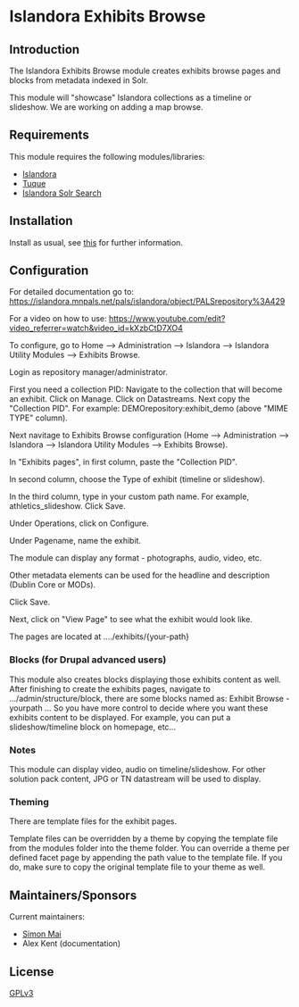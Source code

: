 # Islandora Exhibits Browse 

## Introduction

The Islandora Exhibits Browse module creates exhibits browse pages and blocks from metadata indexed in Solr.

This module will "showcase" Islandora collections as a timeline or slideshow.  We are working on adding a map browse.

## Requirements

This module requires the following modules/libraries:

* [Islandora](https://github.com/islandora/islandora)
* [Tuque](https://github.com/islandora/tuque)
* [Islandora Solr Search](https://github.com/Islandora/islandora_solr_search)

## Installation

Install as usual, see [this](https://drupal.org/documentation/install/modules-themes/modules-7) for further information.

## Configuration

For detailed documentation go to: https://islandora.mnpals.net/pals/islandora/object/PALSrepository%3A429

For a video on how to use: https://www.youtube.com/edit?video_referrer=watch&video_id=kXzbCtD7XO4 

To configure, go to Home --> Administration --> Islandora --> Islandora Utility Modules --> Exhibits Browse. 

Login as repository manager/administrator.  

First you need a collection PID: Navigate to the collection that will become an exhibit.  Click on Manage.  Click on Datastreams.
Next copy the "Collection PID".  For example: DEMOrepository:exhibit_demo (above "MIME TYPE" column). 

Next navitage to Exhibits Browse configuration (Home --> Administration --> Islandora --> Islandora Utility Modules --> Exhibits Browse).

In "Exhibits pages", in first column, paste the "Collection PID".  

In second column, choose the Type of exhibit (timeline or slideshow).

In the third column, type in your custom path name.  For example, athletics_slideshow.  Click Save.

Under Operations, click on Configure. 

Under Pagename, name the exhibit.  

The module can display any format - photographs, audio, video, etc. 

Other metadata elements can be used for the headline and description (Dublin Core or MODs).

Click Save.  

Next, click on "View Page" to see what the exhibit would look like.

The pages are located at ..../exhibits/{your-path} 

### Blocks (for Drupal advanced users)

This module also creates blocks displaying those exhibits content as well. After finishing to create the exhibits pages, navigate to .../admin/structure/block, there are some blocks named as: Exhibit Browse - yourpath ... So you have more control to decide where you want these exhibits content to be displayed. For example, you can put a slideshow/timeline block on homepage, etc...

### Notes

This module can display video, audio on timeline/slideshow. For other solution pack content, JPG or TN datastream will be used to display.

### Theming

There are template files for the exhibit pages. 

Template files can be overridden by a theme by copying the template file from the modules folder into the theme folder. You can override a theme per defined facet page by appending the path value to the template file. If you do, make sure to copy the original template file to your theme as well.

## Maintainers/Sponsors

Current maintainers:

* [Simon Mai](https://github.com/simonhm)
* Alex Kent (documentation)

## License

[GPLv3](http://www.gnu.org/licenses/gpl-3.0.txt)
